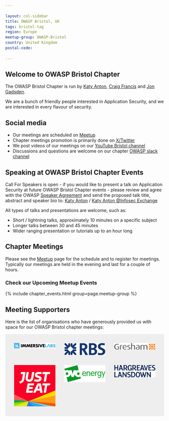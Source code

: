```yaml
---

layout: col-sidebar
title: OWASP Bristol, UK
tags: bristol-tag
region: Europe
meetup-group: OWASP-Bristol
country: United Kingdom
postal-code:

---
```


## Welcome to OWASP Bristol Chapter

The OWASP Bristol Chapter is run by [Katy Anton][katy], [Craig Francis][craig] and [Jon Gadsden][jon].

We are  a bunch of friendly people interested in Application Security, and we are interested in every flavour of security.

## Social media

* Our meetings are scheduled on [Meetup](https://www.meetup.com/owasp-bristol/)
* Chapter meetings promotion is primarily done on [X/Twitter](https://twitter.com/owaspbristol/)
* We post videos of our meetings on our [YouTube Bristol channel](https://www.youtube.com/@OWASPBristol/featured)
* Discussions and questions are welcome on our chapter [OWASP slack channel](https://owasp.slack.com/messages/CTRQ33DMK)

## Speaking at OWASP Bristol Chapter Events

Call For Speakers is open - if you would like to present a talk on Application Security
at future OWASP Bristol Chapter events - please review and agree with
the OWASP [Speaker Agreement](https://owasp.org/www-policy/legal/speaker-agreement)
and send the proposed talk title, abstract and speaker bio to:
[Katy Anton](mailto:katy.anton@owasp.org)  / <a rel="me" href="https://infosec.exchange/@katyanton">Katy Anton @Infosec Exchange</a>

All types of talks and presentations are welcome, such as:

* Short / lightning talks, approximately 10 minutes on a specific subject
* Longer talks between 30 and 45 minutes
* Wider ranging presentation or tutorials up to an hour long

## Chapter Meetings

Please see the [Meetup](https://www.meetup.com/owasp-bristol/) page for the schedule
and to register for meetings.
Typically our meetings are held in the evening and last for a couple of hours.

### Check our Upcoming Meetup Events

{% include chapter_events.html group=page.meetup-group %}

## Meeting Supporters

Here is the list of organisations who have generously provided us with space for our OWASP Bristol chapter meetings:

<style>
	#supporters {
		list-style: none;
		margin: 0;
		padding: 2em 0 0 2em;
		background: #EEE;
		display: flex;
		flex-wrap: wrap;
	}
	#supporters li {
		width: calc(33.3% - 2em);
		margin: 0 2em 2em 0;
	}
	#supporters li img {
		width: 100%;
	}
</style>

<ul id="supporters">
	<li><img src="assets/images/ImmersiveLabsLogo.png" alt="ImmersiveLabs" /></li>
	<li><img src="assets/images/RBSLogo.png" alt="RBS" /></li>
	<li><img src="assets/images/GreshamTechnologiesLogo.png" alt="GreshamTechnologies" /></li>
	<li><img src="assets/images/JustEatLogo.png" alt="JustEat" /></li>
	<li><img src="assets/images/OvoLogo.png" alt="Ovo" /></li>
	<li><img src="assets/images/HLLogo.png" alt="HargreavesLansdown" /></li>
</ul>

[katy]: mailto:katy.anton@owasp.org
[craig]: mailto:craig.francis@owasp.org
[jon]: mailto:jon.gadsden@owasp.org
